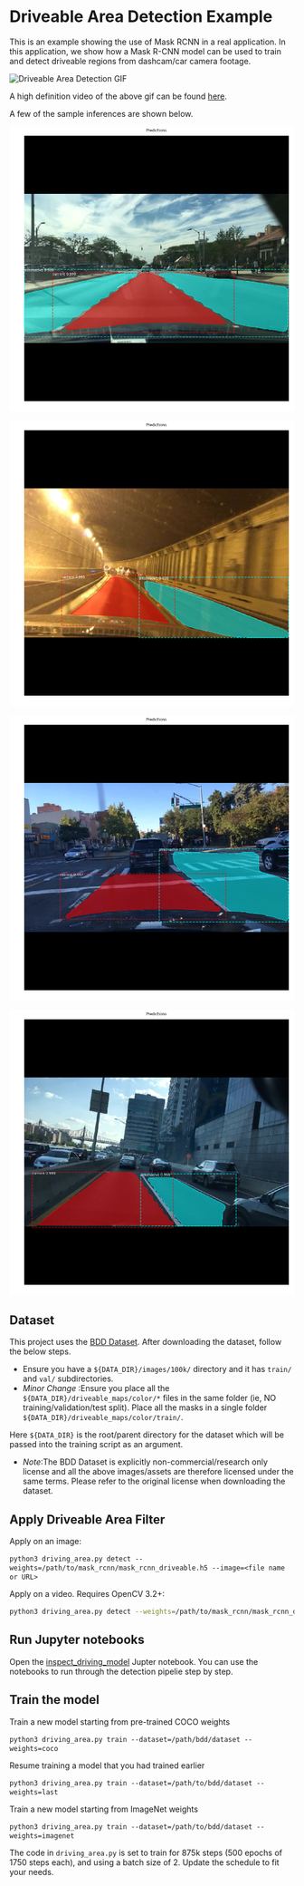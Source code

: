 # Driveable Area Detection Example

This is an example showing the use of Mask RCNN in a real application. In this application, we show how a Mask R-CNN model can be used to train and detect driveable regions from dashcam/car camera footage. 


![Driveable Area Detection GIF](/assets/driving_area_0.gif)

A high definition video of the above gif can be found [here](https://www.youtube.com/watch?v=NFeXQhzYN8Q&feature=youtu.be).

A few of the sample inferences are shown below.

![Driveable Area Detection 1](/assets/driving_area_1.png)

![Driveable Area Detection 2](/assets/driving_area_2.png)

![Driveable Area Detection 3](/assets/driving_area_3.png)

![Driveable Area Detection 4](/assets/driving_area_4.png)


## Dataset

This project uses the [BDD Dataset](http://bdd-data.berkeley.edu/). After downloading the dataset, follow the below steps.
* Ensure you have a `${DATA_DIR}/images/100k/` directory and it has `train/` and `val/` subdirectories.
* _Minor Change_ :Ensure you place all the `${DATA_DIR}/driveable_maps/color/*` files in the same folder (ie, NO training/validation/test split). Place all the masks in a single folder `${DATA_DIR}/driveable_maps/color/train/`.

Here `${DATA_DIR}` is the root/parent directory for the dataset which will be passed into the training script as an argument.

* _Note_:The BDD Dataset is explicitly non-commercial/research only license and all the above images/assets are therefore licensed under the same terms. Please refer to the original license when downloading the dataset. 

## Apply Driveable Area Filter
Apply on an image:

```shell
python3 driving_area.py detect --weights=/path/to/mask_rcnn/mask_rcnn_driveable.h5 --image=<file name or URL>
```

Apply on a video. Requires OpenCV 3.2+:

```bash
python3 driving_area.py detect --weights=/path/to/mask_rcnn/mask_rcnn_driveable.h5 --video=<file name or URL>
```


## Run Jupyter notebooks
Open the [inspect_driving_model](inspect_driving_model.ipynb) Jupter notebook. You can use the notebooks to run through the detection pipelie step by step.

## Train the model

Train a new model starting from pre-trained COCO weights
```
python3 driving_area.py train --dataset=/path/bdd/dataset --weights=coco
```

Resume training a model that you had trained earlier
```
python3 driving_area.py train --dataset=/path/to/bdd/dataset --weights=last
```

Train a new model starting from ImageNet weights
```
python3 driving_area.py train --dataset=/path/to/bdd/dataset --weights=imagenet
```

The code in `driving_area.py` is set to train for 875k steps (500 epochs of 1750 steps each), and using a batch size of 2. 
Update the schedule to fit your needs.
